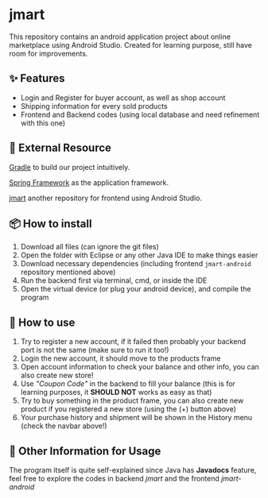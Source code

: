 # jmart
This repository contains an android application project about online marketplace using Android Studio.
Created for learning purpose, still have room for improvements.

## ✨ Features
* Login and Register for buyer account, as well as shop account
* Shipping information for every sold products
* Frontend and Backend codes (using local database and need refinement with this one)

## 📄 External Resource
<a href="https://gradle.org/" target="_blank">Gradle</a> to build our project intuitively.

<a href="https://spring.io/projects/spring-framework" target="_blank">Spring Framework</a> as the application framework.

<a href=https://github.com/GreyWard/jmart-android target="_blank">jmart</a> another repository for frontend using Android Studio.

## 📦 How to install
1. Download all files (can ignore the git files)
2. Open the folder with Eclipse or any other Java IDE to make things easier
3. Download necessary dependencies (including frontend ```jmart-android``` repository mentioned above)
4. Run the backend first via terminal, cmd, or inside the IDE
5. Open the virtual device (or plug your android device), and compile the program

## 🚀 How to use
1. Try to register a new account, if it failed then probably your backend port is not the same (make sure to run it too!)
2. Login the new account, it should move to the products frame
3. Open account information to check your balance and other info, you can also create new store!
4. Use *"Coupon Code"* in the backend to fill your balance (this is for learning purposes, it **SHOULD NOT** works as easy as that)
5. Try to buy something in the product frame, you can also create new product if you registered a new store (using the (+) button above)
6. Your purchase history and shipment will be shown in the History menu (check the navbar above!)

## 📁 Other Information for Usage
The program itself is quite self-explained since Java has **Javadocs** feature, feel free to explore the codes in backend *jmart* and the frontend *jmart-android*
